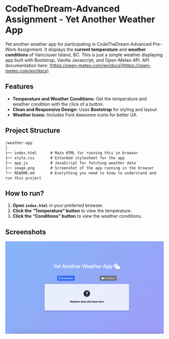 # CodeTheDream-Advanced Assignment - Yet Another Weather App
Yet another weather app for participating in CodeTheDream Advanced Pre-Work Assignment.
It displays the **current temperature** and **weather conditions** of Vancouver Island, BC.
This is just a simple weather displaying app built with Bootstrap, Vanilla Javascript, and Open-Meteo API.
API documentation here: [https://open-meteo.com/en/docs](https://open-meteo.com/en/docs)

## Features

- **Temperature and Weather Conditions:** Get the temperature and weather condition with the click of a button.
- **Clean and Responsive Design:** Uses **Bootstrap** for styling and layout.
- **Weather Icons:** Includes Font Awesome icons for better UX.


## Project Structure

```
/weather-app
│
├── index.html      # Main HTML for running this in browser
├── style.css       # Extended stylesheet for the app
├── app.js          # JavaScript for fetching weather data
├── image.png       # Screenshot of the app running in the browser
└── README.md       # Everything you need to know to understand and run this project
```


## How to run?

1. **Open `index.html`** in your preferred browser.
2. **Click the “Temperature” button** to view the temperature.
3. **Click the “Conditions” button** to view the weather conditions.


## Screenshots

![App Preview](image.png)